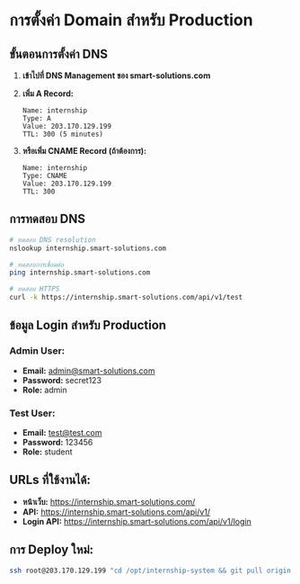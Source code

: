 # การตั้งค่า Domain สำหรับ Production

## ขั้นตอนการตั้งค่า DNS

1. **เข้าไปที่ DNS Management ของ smart-solutions.com**
2. **เพิ่ม A Record:**
   ```
   Name: internship
   Type: A
   Value: 203.170.129.199
   TTL: 300 (5 minutes)
   ```

3. **หรือเพิ่ม CNAME Record (ถ้าต้องการ):**
   ```
   Name: internship
   Type: CNAME
   Value: 203.170.129.199
   TTL: 300
   ```

## การทดสอบ DNS

```bash
# ทดสอบ DNS resolution
nslookup internship.smart-solutions.com

# ทดสอบการเชื่อมต่อ
ping internship.smart-solutions.com

# ทดสอบ HTTPS
curl -k https://internship.smart-solutions.com/api/v1/test
```

## ข้อมูล Login สำหรับ Production

### Admin User:
- **Email:** admin@smart-solutions.com
- **Password:** secret123
- **Role:** admin

### Test User:
- **Email:** test@test.com  
- **Password:** 123456
- **Role:** student

## URLs ที่ใช้งานได้:

- **หน้าเว็บ:** https://internship.smart-solutions.com/
- **API:** https://internship.smart-solutions.com/api/v1/
- **Login API:** https://internship.smart-solutions.com/api/v1/login

## การ Deploy ใหม่:

```bash
ssh root@203.170.129.199 "cd /opt/internship-system && git pull origin main && docker-compose -f deployment/docker-compose.prod.yml --env-file .env.production restart"
```